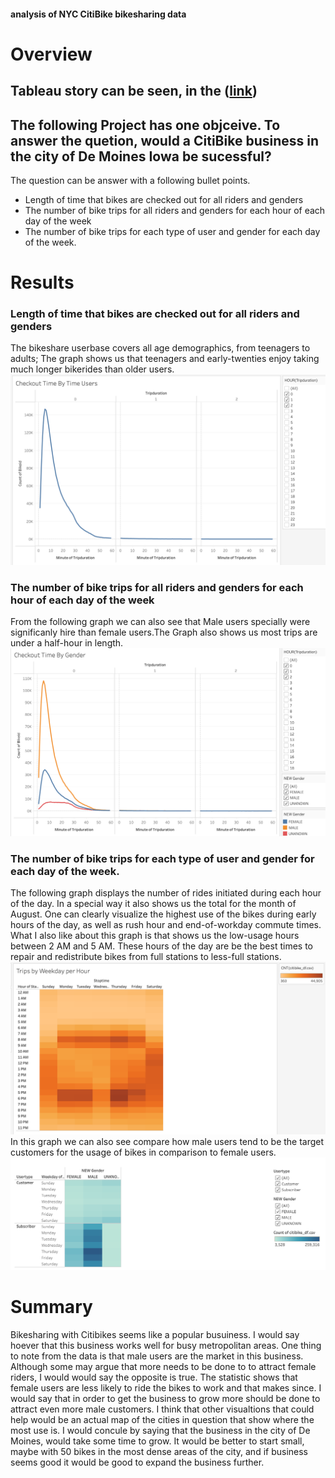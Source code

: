 #### analysis of NYC CitiBike bikesharing data
# Overview
## Tableau story can be seen, in the ([link](https://public.tableau.com/app/profile/israel.mejia4234/viz/Module15Challenge_16747716333360/DeMoinesStory?publish=yes))
## The following Project has one objceive. To answer the quetion, would a CitiBike business in the city of De Moines Iowa be sucessful? 
The question can be answer with a following bullet points.

- Length of time that bikes are checked out for all riders and genders
- The number of bike trips for all riders and genders for each hour of each day of the week
- The number of bike trips for each type of user and gender for each day of the week.

# Results

### Length of time that bikes are checked out for all riders and genders
The bikeshare userbase covers all age demographics, from teenagers to adults; The graph shows us that 
teenagers and early-twenties enjoy taking much longer bikerides than older users.
![](https://github.com/Israelmejia12/bikesharing/blob/a55db66fcd1111c939b17a80d96eee04e914d68b/Checkout%20Time%20By%20Time%20Users.png)
### The number of bike trips for all riders and genders for each hour of each day of the week
From the following graph we can also see that Male users specially were significanly hire than female users.The Graph also shows us 
most trips are under a half-hour in length.
![](https://github.com/Israelmejia12/bikesharing/blob/a55db66fcd1111c939b17a80d96eee04e914d68b/Checkout%20Time%20By%20Gender.png)
### The number of bike trips for each type of user and gender for each day of the week.
The following graph displays the number of rides initiated during each hour of the day. 
In a special way it also shows us the total for the month of August.
One can clearly visualize the highest use of the bikes during early hours of the day, as well as rush hour and end-of-workday commute times. 
What I also like about this graph is that shows us the low-usage hours between 2 AM and 5 AM.
These hours of the day are be the best times to repair and redistribute bikes from full stations to less-full stations.
![](https://github.com/Israelmejia12/bikesharing/blob/a55db66fcd1111c939b17a80d96eee04e914d68b/Trips%20by%20Weekday%20per%20Hour.png)
In this graph we can also see compare how male users tend to be the target customers for the usage of bikes in comparison to female users.
![](https://github.com/Israelmejia12/bikesharing/blob/a55db66fcd1111c939b17a80d96eee04e914d68b/User%20Trips%20by%20Gender%20by%20Weekday%20Viz.png)

# Summary
Bikesharing with Citibikes seems like a popular busuiness. I would say hoever that this business works well for busy metropolitan areas.
One thing to note from the data is that male users are the market in this business. 
Although some may argue that more needs to be done to to attract female riders, I would would say the opposite is true. The statistic shows that female users are 
less likely to ride the bikes to work and that makes since. I would say that in order to get the business to grow more should be done to attract even more 
male customers. I think that other visualtions that could help would be an actual map of the cities in question that show where the most use is. 
I would concule by saying that the business in the city of De Moines, would take some time to grow. It would be better to start small, maybe with 50 bikes 
in the most dense areas of the city, and if business seems good it would be good to expand the business further. 

